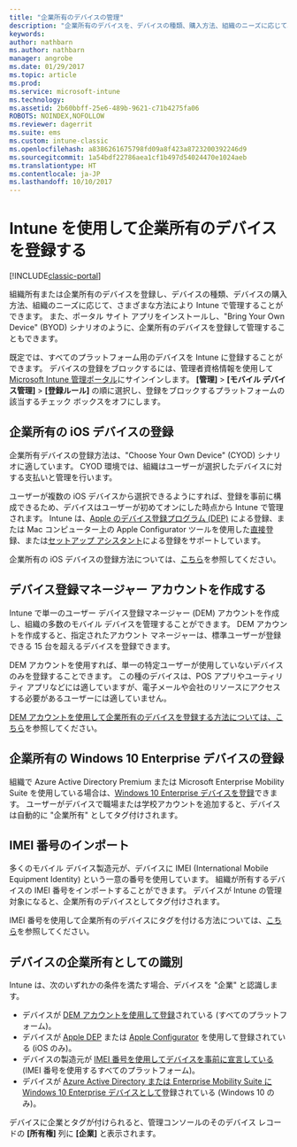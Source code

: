 ```yaml
---
title: "企業所有のデバイスの管理"
description: "企業所有のデバイスを、デバイスの種類、購入方法、組織のニーズに応じて、さまざまな方法で登録します。"
keywords: 
author: nathbarn
ms.author: nathbarn
manager: angrobe
ms.date: 01/29/2017
ms.topic: article
ms.prod: 
ms.service: microsoft-intune
ms.technology: 
ms.assetid: 2b60bbff-25e6-489b-9621-c71b4275fa06
ROBOTS: NOINDEX,NOFOLLOW
ms.reviewer: dagerrit
ms.suite: ems
ms.custom: intune-classic
ms.openlocfilehash: a8386261675798fd09a8f423a8723200392246d9
ms.sourcegitcommit: 1a54bdf22786aea1cf1b497d54024470e1024aeb
ms.translationtype: HT
ms.contentlocale: ja-JP
ms.lasthandoff: 10/10/2017
---
```

# <a name="enroll-corporate-owned-devices-by-using-intune"></a>Intune を使用して企業所有のデバイスを登録する

[!INCLUDE[classic-portal](../includes/classic-portal.md)]

組織所有または企業所有のデバイスを登録し、デバイスの種類、デバイスの購入方法、組織のニーズに応じて、さまざまな方法により Intune で管理することができます。 また、ポータル サイト アプリをインストールし、"Bring Your Own Device" (BYOD) シナリオのように、企業所有のデバイスを登録して管理することもできます。

既定では、すべてのプラットフォーム用のデバイスを Intune に登録することができます。 デバイスの登録をブロックするには、管理者資格情報を使用して [Microsoft Intune 管理ポータル](https://manage.microsoft.com)にサインインします。 **[管理]** > **[モバイル デバイス管理]** > **[登録ルール]** の順に選択し、登録をブロックするプラットフォームの該当するチェック ボックスをオフにします。

## <a name="enroll-corporate-owned-ios-devices"></a>企業所有の iOS デバイスの登録

企業所有デバイスの登録方法は、"Choose Your Own Device" (CYOD) シナリオに適しています。 CYOD 環境では、組織はユーザーが選択したデバイスに対する支払いと管理を行います。

ユーザーが複数の iOS デバイスから選択できるようにすれば、登録を事前に構成できるため、デバイスはユーザーが初めてオンにした時点から Intune で管理されます。 Intune は、[Apple のデバイス登録プログラム (DEP)](ios-device-enrollment-program-in-microsoft-intune.md) による登録、または Mac コンピューター上の Apple Configurator ツールを使用した[直接](ios-direct-enrollment-in-microsoft-intune.md)登録、または[セットアップ アシスタント](ios-setup-assistant-enrollment-in-microsoft-intune.md)による登録をサポートしています。

企業所有の iOS デバイスの登録方法については、[こちら](enroll-corporate-owned-ios-devices-in-microsoft-intune.md)を参照してください。

## <a name="create-a-device-enrollment-manager-account"></a>デバイス登録マネージャー アカウントを作成する

Intune で単一のユーザー デバイス登録マネージャー (DEM) アカウントを作成し、組織の多数のモバイル デバイスを管理することができます。 DEM アカウントを作成すると、指定されたアカウント マネージャーは、標準ユーザーが登録できる 15 台を超えるデバイスを登録できます。

DEM アカウントを使用すれば、単一の特定ユーザーが使用していないデバイスのみを登録することできます。 この種のデバイスは、POS アプリやユーティリティ アプリなどには適していますが、電子メールや会社のリソースにアクセスする必要があるユーザーには適していません。

[DEM アカウントを使用して企業所有のデバイスを登録する方法については、こちら](enroll-corporate-owned-devices-with-the-device-enrollment-manager-in-microsoft-intune.md)を参照してください。

## <a name="enroll-corporate-owned-windows-10-enterprise-devices"></a>企業所有の Windows 10 Enterprise デバイスの登録

組織で Azure Active Directory Premium または Microsoft Enterprise Mobility Suite を使用している場合は、[Windows 10 Enterprise デバイスを登録](https://docs.microsoft.com/active-directory/active-directory-azureadjoin-windows10-devices-overview)できます。 ユーザーがデバイスで職場または学校アカウントを追加すると、デバイスは自動的に "企業所有" としてタグ付けされます。

## <a name="import-imei-numbers"></a>IMEI 番号のインポート

多くのモバイル デバイス製造元が、デバイスに IMEI (International Mobile Equipment Identity) という一意の番号を使用しています。 組織が所有するデバイスの IMEI 番号をインポートすることができます。 デバイスが Intune の管理対象になると、企業所有のデバイスとしてタグ付けされます。

IMEI 番号を使用して企業所有のデバイスにタグを付ける方法については、[こちら](specify-corporate-owned-devices-with-international-mobile-equipment-identity-imei-numbers.md)を参照してください。

## <a name="identify-a-device-as-corporate-owned"></a>デバイスの企業所有としての識別

Intune は、次のいずれかの条件を満たす場合、デバイスを "企業" と認識します。

 - デバイスが [DEM アカウントを使用して登録](enroll-corporate-owned-devices-with-the-device-enrollment-manager-in-microsoft-intune.md)されている (すべてのプラットフォーム)。
 - デバイスが [Apple DEP](ios-device-enrollment-program-in-microsoft-intune.md) または [Apple Configurator](ios-setup-assistant-enrollment-in-microsoft-intune.md) を使用して登録されている (iOS のみ)。
 - デバイスの製造元が [IMEI 番号を使用してデバイスを事前に宣言している](specify-corporate-owned-devices-with-international-mobile-equipment-identity-imei-numbers.md) (IMEI 番号を使用するすべてのプラットフォーム)。
 - デバイスが [Azure Active Directory または Enterprise Mobility Suite に Windows 10 Enterprise デバイスとして](https://docs.microsoft.com/active-directory/active-directory-azureadjoin-windows10-devices-overview)登録されている (Windows 10 のみ)。

デバイスに企業とタグが付けられると、管理コンソールのそのデバイス レコードの **[所有権]** 列に **[企業]** と表示されます。 
